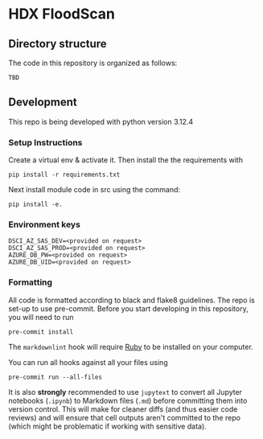 # HDX FloodScan

## Directory structure

The code in this repository is organized as follows:

```shell
TBD

```

## Development

This repo is being developed with python version 3.12.4

### Setup Instructions

Create a virtual env & activate it. Then install the the requirements with

```shells
pip install -r requirements.txt
```

Next install module code in src using the command:

```shell
pip install -e.
```

### Environment keys

```shell
DSCI_AZ_SAS_DEV=<provided on request>
DSCI_AZ_SAS_PROD=<provided on request>
AZURE_DB_PW=<provided on request>
AZURE_DB_UID=<provided on request>
```

### Formatting

All code is formatted according to black and flake8 guidelines.
The repo is set-up to use pre-commit.
Before you start developing in this repository, you will need to run

```shell
pre-commit install
```

The `markdownlint` hook will require
[Ruby](https://www.ruby-lang.org/en/documentation/installation/)
to be installed on your computer.

You can run all hooks against all your files using

```shell
pre-commit run --all-files
```

It is also **strongly** recommended to use `jupytext`
to convert all Jupyter notebooks (`.ipynb`) to Markdown files (`.md`)
before committing them into version control. This will make for
cleaner diffs (and thus easier code reviews) and will ensure that cell outputs aren't
committed to the repo (which might be problematic if working with sensitive data).
